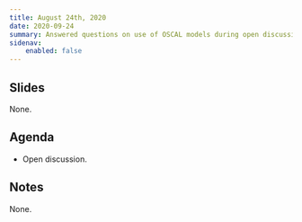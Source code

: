 ```yaml
---
title: August 24th, 2020
date: 2020-09-24
summary: Answered questions on use of OSCAL models during open discussion.
sidenav:
    enabled: false
---
```


## Slides

None.

## Agenda

- Open discussion.

## Notes

None.
